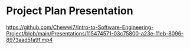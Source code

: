 # Project Plan Presentation

https://github.com/Chewwi7/Intro-to-Software-Engineering-Project/blob/main/Presentations/115474571-03c75800-a23e-11eb-8096-8973aad5fa9f.mp4